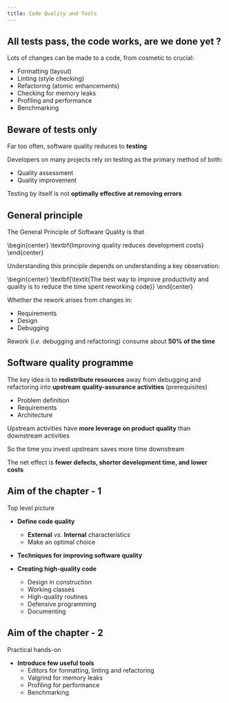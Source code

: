 ```yaml
---
title: Code Quality and Tools
---
```



## All tests pass, the code works, are we done yet ?

Lots of changes can be made to a code, from cosmetic to crucial:

- Formatting (layout)
- Linting (style checking)
- Refactoring (atomic enhancements)
- Checking for memory leaks
- Profiling and performance
- Benchmarking

## Beware of tests only

Far too often, software quality reduces to **testing**

Developers on many projects rely on testing as the primary method of both:

- Quality assessment
- Quality improvement

Testing by itself is not **optimally effective at removing errors**

## General principle

The General Principle of Software Quality is that 

\begin{center}
\textbf{Improving quality reduces development costs}
\end{center}
 
 
Understanding this principle depends on understanding a key observation: 

\begin{center}
\textbf{\textit{The best way to improve productivity and quality is to reduce the time spent reworking code}}
\end{center}

Whether the rework arises from changes in:

- Requirements
- Design
- Debugging

Rework (_i.e._ debugging and refactoring) consume about **50\% of the time**

## Software quality programme


The key idea is to **redistribute resources** away from debugging and refactoring into **upstream quality-assurance activities** (prerequisites)

- Problem definition
- Requirements
- Architecture

Upstream activities have **more leverage on product quality** than downstream activities

So the time you invest upstream saves more time downstream

The net effect is **fewer defects, shorter development time, and lower costs**

## Aim of the chapter - 1

Top level picture

- **Define code quality**
  - **External** _vs._ **Internal** characteristics
  - Make an optimal choice

- **Techniques for improving software quality**

- **Creating high-quality code**
  - Design in construction
  - Working classes
  - High-quality routines
  - Defensive programming
  - Documenting
  
## Aim of the chapter - 2

Practical hands-on

- **Introduce few useful tools**
  - Editors for formatting, linting and refactoring
  - Valgrind for memory leaks
  - Profiling for performance
  - Benchmarking


